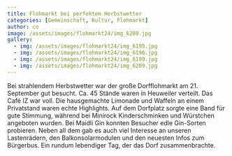 ```yaml
---
title: Flohmarkt bei perfektem Herbstwetter
categories: [Gemeinschaft, Kultur, Flohmarkt]
author: co
image: /assets/images/flohmarkt24/img_6209.jpg
gallery:
  - img: /assets/images/flohmarkt24/img_6195.jpg
  - img: /assets/images/flohmarkt24/img_6196.jpg
  - img: /assets/images/flohmarkt24/img_6199.jpg
  - img: /assets/images/flohmarkt24/img_6209.jpg
---
```


Bei strahlendem Herbstwetter war der große Dorfflohmarkt am 21. September gut besucht. Ca. 45 Stände waren in Heuweiler verteilt. Das Café IZ war voll. Die hausgemachte Limonade und Waffeln an einem Privatstand waren echte Highlights. Auf dem Dorfplatz sorgte eine Band für gute Stimmung, während bei Minirock Kinderschminken und Würstchen angeboten wurden. Bei Maidli Gin konnten Besucher edle Gin-Sorten probieren. Neben all dem gab es auch viel Interesse an unseren Lastenrädern, den Balkonsolarmodulen und den neuesten Infos zum Bürgerbus. Ein rundum lebendiger Tag, der das Dorf zusammenbrachte.
